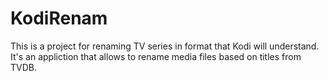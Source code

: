 # KodiRenam

This is a project for renaming TV series in format that Kodi will understand. It's an appliction that allows to rename media files based on titles from TVDB.
